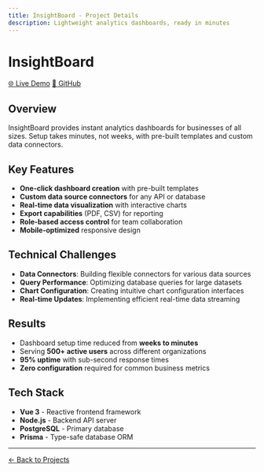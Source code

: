 ```yaml
---
title: InsightBoard - Project Details
description: Lightweight analytics dashboards, ready in minutes
---
```


# InsightBoard

<div class="project-header">
	<div class="project-links">
		<a href="https://example.com/insightboard" target="_blank" rel="noopener">🌐 Live Demo</a>
		<a href="https://github.com/you/insightboard" target="_blank" rel="noopener">📁 GitHub</a>
	</div>
</div>

## Overview

InsightBoard provides instant analytics dashboards for businesses of all sizes. Setup takes minutes, not weeks, with pre-built templates and custom data connectors.

## Key Features

- **One-click dashboard creation** with pre-built templates
- **Custom data source connectors** for any API or database
- **Real-time data visualization** with interactive charts
- **Export capabilities** (PDF, CSV) for reporting
- **Role-based access control** for team collaboration
- **Mobile-optimized** responsive design

## Technical Challenges

- **Data Connectors**: Building flexible connectors for various data sources
- **Query Performance**: Optimizing database queries for large datasets
- **Chart Configuration**: Creating intuitive chart configuration interfaces
- **Real-time Updates**: Implementing efficient real-time data streaming

## Results

- Dashboard setup time reduced from **weeks to minutes**
- Serving **500+ active users** across different organizations
- **95% uptime** with sub-second response times
- **Zero configuration** required for common business metrics

## Tech Stack

- **Vue 3** - Reactive frontend framework
- **Node.js** - Backend API server
- **PostgreSQL** - Primary database
- **Prisma** - Type-safe database ORM

---

[← Back to Projects](/projects/)
